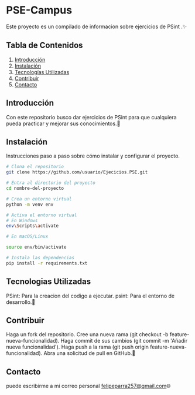 # PSE-Campus


Este proyecto es un compilado de informacion sobre ejercicios de PSint .✨

## Tabla de Contenidos

1. [Introducción](#introducción)
2. [Instalación](#instalación)
3. [Tecnologías Utilizadas](#tecnologíasUtilizadas)
4. [Contribuir](#contribuir)
5. [Contacto](#contacto)

## Introducción

Con este repositorio busco dar ejercicios de PSint para que cualquiera pueda practicar y mejorar sus conocimientos.🔧

## Instalación

Instrucciones paso a paso sobre cómo instalar y configurar el proyecto.

```sh
# Clona el repositorio
git clone https://github.com/usuario/Ejecicios.PSE.git

# Entra al directorio del proyecto
cd nombre-del-proyecto

# Crea un entorno virtual 
python -m venv env

# Activa el entorno virtual
# En Windows
env\Scripts\activate

# En macOS/Linux

source env/bin/activate

# Instala las dependencias
pip install -r requirements.txt
```
## Tecnologias Utilizadas
PSint: Para la creacion del codigo a ejecutar. psint: Para el entorno de desarrollo.🔨


## Contribuir
Haga un fork del repositorio. Cree una nueva rama (git checkout -b feature-nueva-funcionalidad). Haga commit de sus cambios (git commit -m 'Añadir nueva funcionalidad'). Haga push a la rama (git push origin feature-nueva-funcionalidad). Abra una solicitud de pull en GitHub.🔧

 ## Contacto
puede escribirme a mi correo personal felipeparra257@gmail.com🌐
